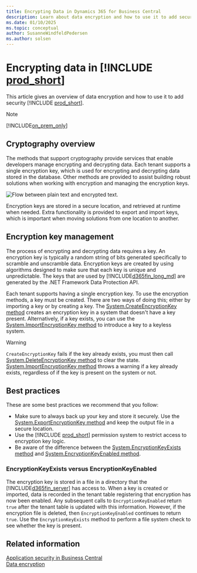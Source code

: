 ```yaml
---
title: Encrypting Data in Dynamics 365 for Business Central
description: Learn about data encryption and how to use it to add security in Dynamics 365 Business Central.
ms.date: 01/10/2025
ms.topic: conceptual
author: SusanneWindfeldPedersen
ms.author: solsen
---
```


# Encrypting data in [!INCLUDE [prod_short](includes/prod_short.md)]

This article gives an overview of data encryption and how to use it to add security [!INCLUDE [prod_short](includes/prod_short.md)].

> [!Note]
> [!INCLUDE[on_prem_only](includes/on_prem_only.md)]

## Cryptography overview

The methods that support cryptography provide services that enable developers manage encrypting and decrypting data. Each tenant supports a single encryption key, which is used for encrypting and decrypting data stored in the database. Other methods are provided to assist building robust solutions when working with encryption and managing the encryption keys.  

 ![Flow between plain text and encrypted text.](media/Encryption.jpg "Encryption in Dynamics 365 Business Central")  

Encryption keys are stored in a secure location, and retrieved at runtime when needed. Extra functionality is provided to export and import keys, which is important when moving solutions from one location to another.

## Encryption key management

The process of encrypting and decrypting data requires a key. An encryption key is typically a random string of bits generated specifically to scramble and unscramble data. Encryption keys are created by using algorithms designed to make sure that each key is unique and unpredictable. The keys that are used by [!INCLUDE[d365fin_long_md](includes/d365fin_long_md.md)] are generated by the .NET Framework Data Protection API.  

Each tenant supports having a single encryption key. To use the encryption methods, a key must be created. There are two ways of doing this; either by importing a key or by creating a key. The [System.CreateEncryptionKey method](methods-auto/system/system-createencryptionkey-method.md) creates an encryption key in a system that doesn't have a key present. Alternatively, if a key exists, you can use the [System.ImportEncryptionKey method](methods-auto/system/system-importencryptionkey-method.md) to introduce a key to a keyless system.  

 > [!WARNING]  
 > `CreateEncryptionKey` fails if the key already exists, you must then call [System.DeleteEncryptionKey method](methods-auto/system/system-deleteencryptionkey-method.md) to clear the state. [System.ImportEncryptionKey method](methods-auto/system/system-importencryptionkey-method.md) throws a warning if a key already exists, regardless of if the key is present on the system or not.  

## Best practices

These are some best practices we recommend that you follow:  

- Make sure to always back up your key and store it securely. Use the [System.ExportEncryptionKey method](methods-auto/system/system-exportencryptionkey-method.md) and keep the output file in a secure location.  
- Use the [!INCLUDE [prod_short](includes/prod_short.md)] permission system to restrict access to encryption key logic.  
- Be aware of the difference between the [System.EncryptionKeyExists method](methods-auto/system/system-encryptionkeyexists-method.md) and [System.EncryptionKeyEnabled method](methods-auto/system/system-encryptionkeyenabled-method.md).

### EncryptionKeyExists versus EncryptionKeyEnabled

The encryption key is stored in a file in a directory that the [!INCLUDE[d365fin_server](includes/d365fin_server_md.md)] has access to. When a key is created or imported, data is recorded in the tenant table registering that encryption has now been enabled. Any subsequent calls to `EncryptionKeyEnabled` return `true` after the tenant table is updated with this information. However, if the encryption file is deleted, then `EncryptionKeyEnabled` continues to return `true`. Use the `EncryptionKeyExists` method to perform a file system check to see whether the key is present.  

## Related information  

[Application security in Business Central](../security/security-application.md)  
[Data encryption](devenv-encrypting-data.md)  
